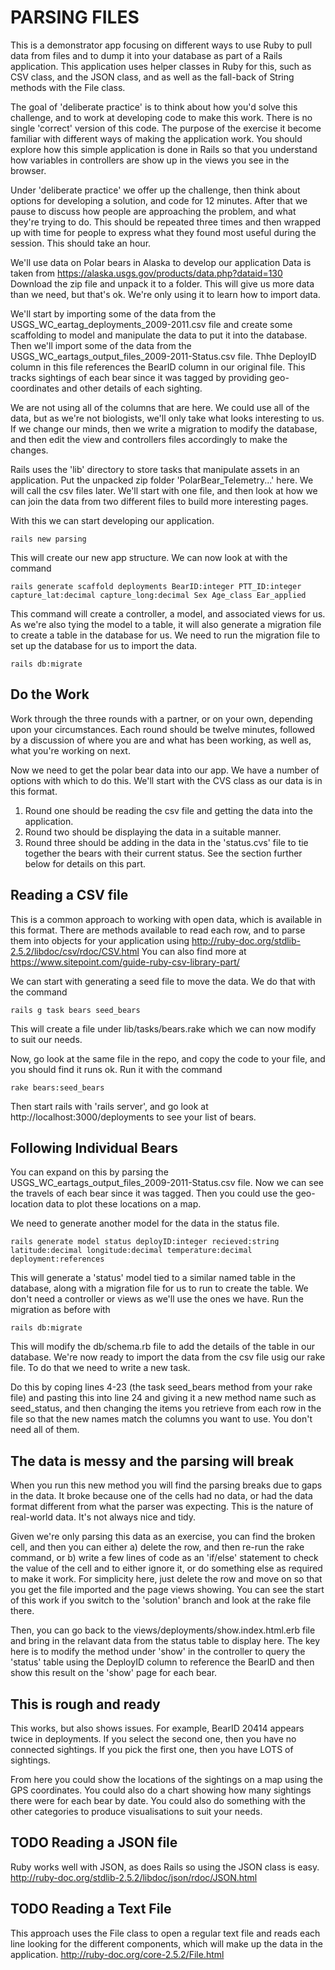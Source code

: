 # PARSING FILES

This is a demonstrator app focusing on different ways to use Ruby to pull data from files and to dump it into your database as part of a Rails application. This application uses helper classes in Ruby for this, such as CSV class, and the JSON class, and as well as the fall-back of String methods with the File class.

The goal of 'deliberate practice' is to think about how you'd solve this challenge, and to work at developing code to make this work. There is no single 'correct' version of this code. The purpose of the exercise it become familiar with different ways of making the application work. You should explore how this simple application is done in Rails so that you understand how variables in controllers are show up in the views you see in the browser.

Under 'deliberate practice' we offer up the challenge, then think about options for developing a solution, and code for 12 minutes. After that we pause to discuss how people are approaching the problem, and what they're trying to do. This should be repeated three times and then wrapped up with time for people to express what they found most useful during the session. This should take an hour.

We'll use data on Polar bears in Alaska to develop our application
Data is taken from https://alaska.usgs.gov/products/data.php?dataid=130 Download the zip file and unpack it to a folder. This will give us more data than we need, but that's ok. We're only using it to learn how to import data.

We'll start by importing some of the data from the USGS_WC_eartag_deployments_2009-2011.csv file and create some scaffolding to model and manipulate the data to put it into the database. Then we'll import some of the data from the USGS_WC_eartags_output_files_2009-2011-Status.csv file. Thhe DeployID column in this file references the BearID column in our original file. This tracks sightings of each bear since it was tagged by providing geo-coordinates and other details of each sighting.

We are not using all of the columns that are here. We could use all of the data, but as we're not biologists, we'll only take what looks interesting to us. If we change our minds, then we write a migration to modify the database, and then edit the view and controllers files accordingly to make the changes. 

Rails uses the 'lib' directory to store tasks that manipulate assets in an application. Put the unpacked zip folder 'PolarBear_Telemetry...' here. We will call the csv files later. We'll start with one file, and then look at how we can join the data from two different files to build more interesting pages.

With this we can start developing our application.

    rails new parsing

This will create our new app structure. We can now look at  with the command

    rails generate scaffold deployments BearID:integer PTT_ID:integer capture_lat:decimal capture_long:decimal Sex Age_class Ear_applied

This command will create a controller, a model, and associated views for us. As we're also tying the model to a table, it will also generate a migration file to create a table in the database for us. We need to run the migration file to set up the database for us to import the data.

    rails db:migrate

## Do the Work 
Work through the three rounds with a partner, or on your own, depending upon your circumstances. Each round should be twelve minutes, followed by a discussion of where you are and what has been working, as well as, what you're working on next.

Now we need to get the polar bear data into our app. We have a number of options with which to do this. We'll start with the CVS class as our data is in this format.

1. Round one should be reading the csv file and getting the data into the application.
2. Round two should be displaying the data in a suitable manner.
3. Round three should be adding in the data in the 'status.cvs' file to tie together the bears with their current status. See the section further below for details on this part.

## Reading a CSV file
This is a common approach to working with open data, which is available in this format. There are methods available to read each row, and to parse them into objects for your application using http://ruby-doc.org/stdlib-2.5.2/libdoc/csv/rdoc/CSV.html You can also find more at https://www.sitepoint.com/guide-ruby-csv-library-part/

We can start with generating a seed file to move the data. We do that with the command

    rails g task bears seed_bears

This will create a file under lib/tasks/bears.rake which we can now modify to suit our needs.

Now, go look at the same file in the repo, and copy the code to your file, and you should find it runs ok. Run it with the command

    rake bears:seed_bears

Then start rails with 'rails server', and go look at http://localhost:3000/deployments to see your list of bears.

## Following Individual Bears
You can expand on this by parsing the USGS_WC_eartags_output_files_2009-2011-Status.csv file. Now we can see the travels of each bear since it was tagged. Then you could use the geo-location data to plot these locations on a map.

We need to generate another model for the data in the status file.

    rails generate model status deployID:integer recieved:string latitude:decimal longitude:decimal temperature:decimal deployment:references

This will generate a 'status' model tied to a similar named table in the database, along with a migration file for us to run to create the table. We don't need a controller or views as we'll use the ones we have. Run the migration as before with 

    rails db:migrate

This will modify the db/schema.rb file to add the details of the table in our database. We're now ready to import the data from the csv file usig our rake file. To do that we need to write a new task.

Do this by coping lines 4-23 (the task seed_bears method from your rake file) and pasting this into line 24 and giving it a new method name such as seed_status, and then changing the items you retrieve from each row in the file so that the new names match the columns you want to use. You don't need all of them.

## The data is messy and the parsing will break

When you run this new method you will find the parsing breaks due to gaps in the data. It broke because one of the cells had no data, or had the data format different from what the parser was expecting. This is the nature of real-world data. It's not always nice and tidy.

Given we're only parsing this data as an exercise, you can find the broken cell, and then you can either a) delete the row, and then re-run the rake command, or b) write a few lines of code as an 'if/else' statement to check the value of the cell and to either ignore it, or do something else as required to make it work. For simplicity here, just delete the row and move on so that you get the file imported and the page views showing. You can see the start of this work if you switch to the 'solution' branch and look at the rake file there.

Then, you can go back to the views/deployments/show.index.html.erb file and bring in the relavant data from the status table to display here. The key here is to modify the method under 'show' in the controller to query the 'status' table using the DeployID column to reference the BearID and then show this result on the 'show' page for each bear.

## This is rough and ready

This works, but also shows issues. For example, BearID 20414 appears twice in deployments. If you select the second one, then you have no connected sightings. If you pick the first one, then you have LOTS of sightings. 

From here you could show the locations of the sightings on a map using the GPS coordinates. You could also do a chart showing how many sightings there were for each bear by date. You could also do something with the other categories to produce visualisations to suit your needs.

##  TODO Reading a JSON file
Ruby works well with JSON, as does Rails so using the JSON class is easy. http://ruby-doc.org/stdlib-2.5.2/libdoc/json/rdoc/JSON.html

## TODO Reading a Text File
This approach uses the File class to open a regular text file and reads each line looking for the different components, which will make up the data in the application. http://ruby-doc.org/core-2.5.2/File.html
